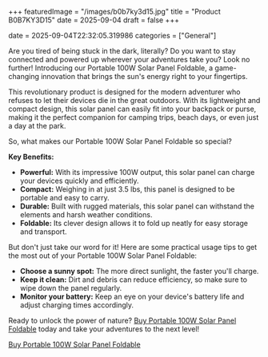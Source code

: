 +++
featuredImage = "/images/b0b7ky3d15.jpg"
title = "Product B0B7KY3D15"
date = 2025-09-04
draft = false
+++

date = 2025-09-04T22:32:05.319986
categories = ["General"]

Are you tired of being stuck in the dark, literally? Do you want to stay connected and powered up wherever your adventures take you? Look no further! Introducing our Portable 100W Solar Panel Foldable, a game-changing innovation that brings the sun's energy right to your fingertips.

This revolutionary product is designed for the modern adventurer who refuses to let their devices die in the great outdoors. With its lightweight and compact design, this solar panel can easily fit into your backpack or purse, making it the perfect companion for camping trips, beach days, or even just a day at the park.

So, what makes our Portable 100W Solar Panel Foldable so special?

**Key Benefits:**

* **Powerful:** With its impressive 100W output, this solar panel can charge your devices quickly and efficiently.
* **Compact:** Weighing in at just 3.5 lbs, this panel is designed to be portable and easy to carry.
* **Durable:** Built with rugged materials, this solar panel can withstand the elements and harsh weather conditions.
* **Foldable:** Its clever design allows it to fold up neatly for easy storage and transport.

But don't just take our word for it! Here are some practical usage tips to get the most out of your Portable 100W Solar Panel Foldable:

* **Choose a sunny spot:** The more direct sunlight, the faster you'll charge.
* **Keep it clean:** Dirt and debris can reduce efficiency, so make sure to wipe down the panel regularly.
* **Monitor your battery:** Keep an eye on your device's battery life and adjust charging times accordingly.

Ready to unlock the power of nature? [Buy Portable 100W Solar Panel Foldable](https://www.amazon.com/dp/B0B7KY3D15) today and take your adventures to the next level!

[Buy Portable 100W Solar Panel Foldable](https://www.amazon.com/dp/B0B7KY3D15)
